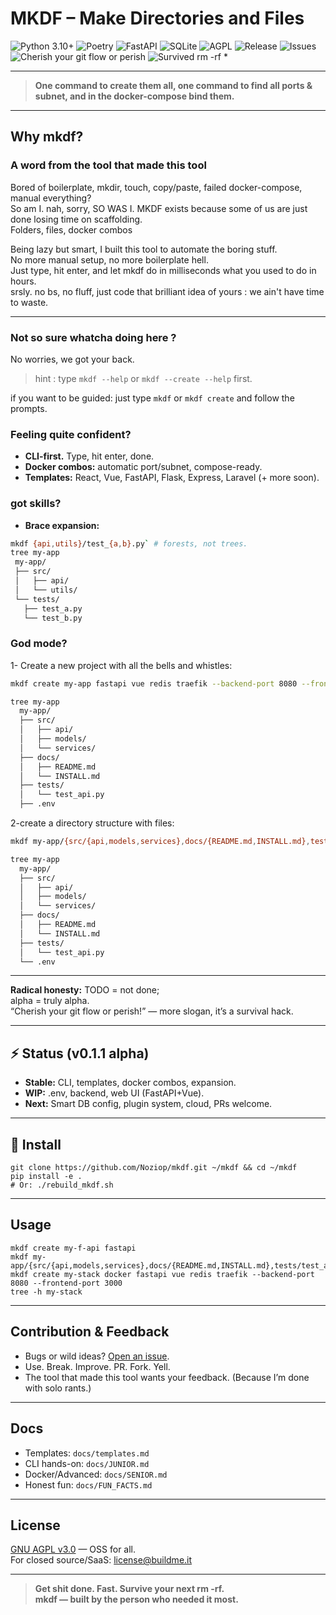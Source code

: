 # MKDF – Make Directories and Files

![Python 3.10+](https://img.shields.io/badge/python-3.10+-blue)
![Poetry](https://img.shields.io/badge/poetry-managed-blue)
![FastAPI](https://img.shields.io/badge/fastapi-async-green)
![SQLite](https://img.shields.io/badge/sqlite-embedded-lightgrey)
![AGPL](https://img.shields.io/badge/license-AGPL-blue)
![Release](https://img.shields.io/github/v/release/Noziop/mkdf?include_prereleases)
![Issues](https://img.shields.io/github/issues/Noziop/mkdf)
![Cherish your git flow or perish](https://img.shields.io/badge/Cherish%20your%20gitflow-or%20perish-red)
![Survived rm -rf *](https://img.shields.io/badge/SURVIVED-rm%20--rf%20*-red)

---

> **One command to create them all, one command to find all ports & subnet, and in the docker-compose bind them.**

---
## Why mkdf?
### A word from the tool that made this tool

Bored of boilerplate, mkdir, touch, copy/paste, failed docker-compose, manual everything?  
So am I.  nah, sorry, SO WAS I.
MKDF exists because some of us are just done losing time on scaffolding.  
Folders, files, docker combos

Being lazy but smart, I built this tool to automate the boring stuff.  
No more manual setup, no more boilerplate hell.  
Just type, hit enter, and let mkdf do in milliseconds what you used to do in hours.  
srsly. no bs, no fluff, just code that brilliant idea of yours : we ain't have time to waste.  

---



### Not so sure whatcha doing here ?

No worries, we got your back.

>hint : type `mkdf --help` or `mkdf --create --help` first.

if you want to be guided: just type `mkdf` or `mkdf create` and follow the prompts.

### Feeling quite confident?

- **CLI-first.** Type, hit enter, done.  
- **Docker combos:** automatic port/subnet, compose-ready.
- **Templates:** React, Vue, FastAPI, Flask, Express, Laravel (+ more soon).

### got skills?

- **Brace expansion:**  

```bash
mkdf {api,utils}/test_{a,b}.py` # forests, not trees.
tree my-app
 my-app/
 ├── src/
 │   ├── api/
 │   └── utils/
 └── tests/
   ├── test_a.py
   └── test_b.py
```

### God mode?
1- Create a new project with all the bells and whistles:
```bash
mkdf create my-app fastapi vue redis traefik --backend-port 8080 --frontend-port 3000
```
```bash
tree my-app
  my-app/
  ├── src/
  │   ├── api/
  │   ├── models/
  │   └── services/
  ├── docs/
  │   ├── README.md
  │   └── INSTALL.md
  ├── tests/
  │   └── test_api.py
  ├── .env
```

2-create a directory structure with files:
```bash
mkdf my-app/{src/{api,models,services},docs/{README.md,INSTALL.md},tests/test_api.py,.env}
```
```bash
tree my-app
  my-app/
  ├── src/
  │   ├── api/
  │   ├── models/
  │   └── services/
  ├── docs/
  │   ├── README.md
  │   └── INSTALL.md
  ├── tests/
  │   └── test_api.py
  └── .env
``` 
---

**Radical honesty:** TODO = not done;  
alpha = truly alpha.  
“Cherish your git flow or perish!” — more slogan, it’s a survival hack.  

---

## ⚡️ Status (v0.1.1 alpha)

- **Stable:** CLI, templates, docker combos, expansion.
- **WIP:** .env, backend, web UI (FastAPI+Vue).
- **Next:** Smart DB config, plugin system, cloud, PRs welcome.

---

## 🚀 Install

```
git clone https://github.com/Noziop/mkdf.git ~/mkdf && cd ~/mkdf
pip install -e .
# Or: ./rebuild_mkdf.sh
```

---

## Usage

```
mkdf create my-f-api fastapi
mkdf my-app/{src/{api,models,services},docs/{README.md,INSTALL.md},tests/test_api.py,.env}
mkdf create my-stack docker fastapi vue redis traefik --backend-port 8080 --frontend-port 3000
tree -h my-stack
```

---

## Contribution & Feedback

- Bugs or wild ideas? [Open an issue](https://github.com/Noziop/mkdf/issues).  
- Use. Break. Improve. PR. Fork. Yell.
- The tool that made this tool wants your feedback. (Because I’m done with solo rants.)

---

## Docs

- Templates: `docs/templates.md`
- CLI hands-on: `docs/JUNIOR.md`
- Docker/Advanced: `docs/SENIOR.md`
- Honest fun: `docs/FUN_FACTS.md`

---

## License

[GNU AGPL v3.0](LICENSE) — OSS for all.  
For closed source/SaaS: [license@buildme.it](mailto:license@buildme.it)

---

> **Get shit done. Fast. Survive your next rm -rf.  
> mkdf — built by the person who needed it most.**
